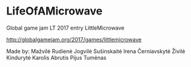 # LifeOfAMicrowave

Global game jam LT 2017 entry LittleMicrowave

http://globalgamejam.org/2017/games/littlemicrowave

Made by:
Mažvilė Rudienė
Jogvilė Sušinskaitė
Irena Černiavskytė
Živilė Kindurytė
Karolis Abrutis
Pijus Tumėnas

